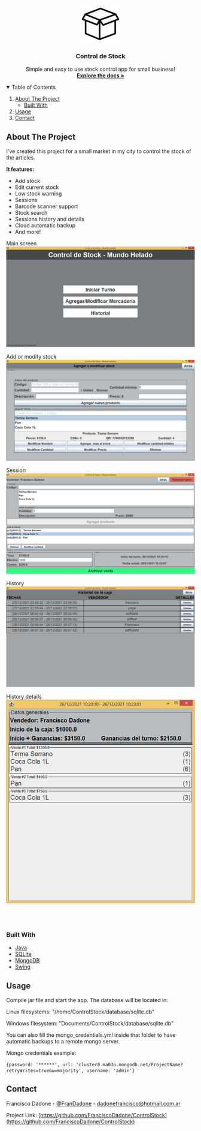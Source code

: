 
<!-- PROJECT LOGO -->
<br />
<p align="center">
<a href="https://github.com/FranciscoDadone/ControlStock">
    <img src=".github/images/boxIcon_100x100.png" />
</a>

<h3 align="center">Control de Stock</h3>

  <p align="center">
  Simple and easy to use stock control app for small business!
<br />
    <a href="https://github.com/FranciscoDadone/ControlStock"><strong>Explore the docs »</strong></a>
    <br />
  </p>



<!-- TABLE OF CONTENTS -->
<details open="open">
  <summary>Table of Contents</summary>
  <ol>
    <li>
      <a href="#about-the-project">About The Project</a>
      <ul>
        <li><a href="#built-with">Built With</a></li>
      </ul>
    </li>
    <li><a href="#usage">Usage</a></li>
    <li><a href="#contact">Contact</a></li>
  </ol>
</details>



<!-- ABOUT THE PROJECT -->
## About The Project
I've created this project for a small market in my city to control the stock of the articles.

<b>It features:</b>
   * Add stock
   * Edit current stock
   * Low stock warning
   * Sessions
   * Barcode scanner support
   * Stock search
   * Sessions history and details
   * Cloud automatic backup
   * And more!


Main screen
![](.github/images/mainScreen.png)

Add or modify stock
![](.github/images/addModifyStock.png)

Session
![](.github/images/turn.png)

History
![](.github/images/history.png)

History details
![](.github/images/historyDetails.png)

<br />
<br />

### Built With

* [Java](https://java.com)
* [SQLite](https://www.sqlite.org)
* [MongoDB](https://mongodb.com)
* [Swing](https://es.wikipedia.org/wiki/Swing_(biblioteca_gr%C3%A1fica))



<!-- USAGE EXAMPLES -->
## Usage
Compile jar file and start the app. 
The database will be located in:

Linux filesystems: "/home/ControlStock/database/sqlite.db"

Windows filesystem: "Documents/ControlStock/database/sqlite.db"

You can also fill the mongo_credentials.yml inside that folder to have automatic backups to a remote mongo server.

Mongo credentials example:
```
{password: '******', url: 'cluster0.ma03o.mongodb.net/ProjectName?retryWrites=true&w=majority', username: 'admin'}
```


<!-- CONTACT -->
## Contact

Francisco Dadone - [@FranDadone](https://twitter.com/FranDadone) - dadonefrancisco@hotmail.com.ar

Project Link: [https://github.com/FranciscoDadone/ControlStock](https://github.com/FranciscoDadone/ControlStock)
